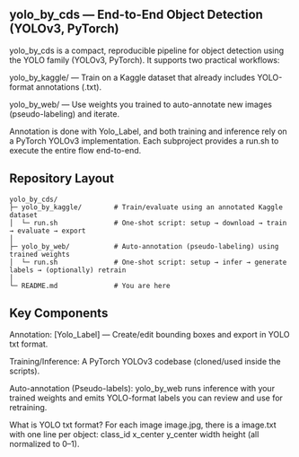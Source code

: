 ## yolo_by_cds — End-to-End Object Detection (YOLOv3, PyTorch)

yolo_by_cds is a compact, reproducible pipeline for object detection using the YOLO family (YOLOv3, PyTorch).
It supports two practical workflows:

yolo_by_kaggle/ — Train on a Kaggle dataset that already includes YOLO-format annotations (.txt).

yolo_by_web/ — Use weights you trained to auto-annotate new images (pseudo-labeling) and iterate.

Annotation is done with Yolo_Label, and both training and inference rely on a PyTorch YOLOv3 implementation.
Each subproject provides a run.sh to execute the entire flow end-to-end.

## Repository Layout

```
yolo_by_cds/
├─ yolo_by_kaggle/        # Train/evaluate using an annotated Kaggle dataset
│  └─ run.sh              # One-shot script: setup → download → train → evaluate → export
│
├─ yolo_by_web/           # Auto-annotation (pseudo-labeling) using trained weights
│  └─ run.sh              # One-shot script: setup → infer → generate labels → (optionally) retrain
│
└─ README.md              # You are here
```

## Key Components

Annotation: [Yolo_Label] — Create/edit bounding boxes and export in YOLO txt format.

Training/Inference: A PyTorch YOLOv3 codebase (cloned/used inside the scripts).

Auto-annotation (Pseudo-labels): yolo_by_web runs inference with your trained weights and emits YOLO-format labels you can review and use for retraining.

What is YOLO txt format?
For each image image.jpg, there is a image.txt with one line per object:
class_id x_center y_center width height (all normalized to 0–1).
